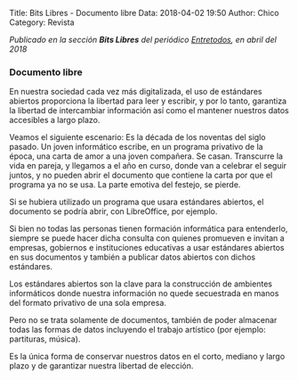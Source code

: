 Title: Bits Libres - Documento libre
Data: 2018-04-02 19:50
Author: Chico
Category: Revista

_Publicado en la sección **Bits Libres** del periódico [Entretodos](http://periodicoentretodos.mx/version-impresa/), en abril del 2018_

<!-- break -->

### Documento libre

En nuestra sociedad cada vez más digitalizada, el uso de estándares abiertos proporciona la libertad para leer y escribir, y por lo tanto, garantiza la libertad de intercambiar información así como el  mantener nuestros datos accesibles a largo plazo.

Veamos el siguiente escenario: Es la década de los noventas del siglo pasado. Un joven informático escribe, en un programa privativo de la época, una carta de amor a una joven compañera. Se casan. Transcurre la vida en pareja, y llegamos a el año en curso, donde van a celebrar el seguir juntos, y no pueden abrir el documento que contiene la carta por que el programa ya no se usa. La parte emotiva del festejo, se pierde.

Si se hubiera utilizado un programa que usara estándares abiertos, el documento se podría abrir, con LibreOffice, por ejemplo.

Si bien no todas las personas tienen formación informática para entenderlo, siempre se puede hacer dicha consulta con quienes promueven e invitan a empresas, gobiernos e instituciones educativas a usar estándares abiertos en sus documentos y también a publicar datos abiertos con dichos estándares.

Los estándares abiertos son la clave para la construcción de ambientes informáticos donde nuestra información no quede secuestrada en manos del formato privativo de una sola empresa.

Pero no se trata solamente de documentos, también de poder almacenar todas las formas de datos incluyendo el trabajo artístico (por ejemplo: partituras, música).

Es la única forma de conservar nuestros datos en el corto, mediano y largo plazo y de garantizar nuestra libertad  de elección.
